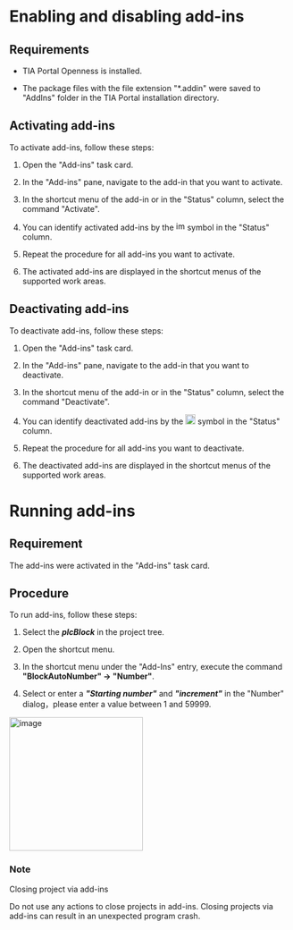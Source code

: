 # Enabling and disabling add-ins
## Requirements

- TIA Portal Openness is installed.

- The package files with the file extension "*.addin" were saved to "AddIns" folder in the TIA Portal installation directory. 

## Activating add-ins

To activate add-ins, follow these steps:

1. Open the "Add-ins" task card.

2. In the "Add-ins" pane, navigate to the add-in that you want to activate.

3. In the shortcut menu of the add-in or in the "Status" column, select the command "Activate".

4. You can identify activated add-ins by the <img width="16" alt="image" src="https://user-images.githubusercontent.com/36319693/170804854-8b20168b-e970-4e30-afb2-83ff99905bb4.png">
symbol in the "Status" column.

5. Repeat the procedure for all add-ins you want to activate.

6. The activated add-ins are displayed in the shortcut menus of the supported work areas.

## Deactivating add-ins

To deactivate add-ins, follow these steps:

1. Open the "Add-ins" task card.

2. In the "Add-ins" pane, navigate to the add-in that you want to deactivate.

3. In the shortcut menu of the add-in or in the "Status" column, select the command "Deactivate".

4. You can identify deactivated add-ins by the <img width="18" alt="image" src="https://user-images.githubusercontent.com/36319693/170804869-91378cb8-1fb4-4d9c-968d-a13038d3b1b3.png">
symbol in the "Status" column.

5. Repeat the procedure for all add-ins you want to deactivate.

6. The deactivated add-ins are displayed in the shortcut menus of the supported work areas.
 
# Running add-ins 
## Requirement

The add-ins were activated in the "Add-ins" task card.

## Procedure

To run add-ins, follow these steps:

1. Select the ***plcBlock*** in the project tree.

2. Open the shortcut menu.

3. In the shortcut menu under the "Add-Ins" entry, execute the command **"BlockAutoNumber" -> "Number"**.

4. Select or enter a ***"Starting number"*** and ***"increment"*** in the "Number" dialog，please enter a value between 1 and 59999.
 <img width="239" alt="image" src="https://user-images.githubusercontent.com/36319693/170805412-4052739a-8be4-476f-bd79-e419f2c0863c.png">

 
### Note 

Closing project via add-ins

Do not use any actions to close projects in add-ins. Closing projects via add-ins can result in an unexpected program crash.
